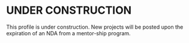 # UNDER CONSTRUCTION

This profile is under construction. New projects will be posted upon the expiration of an NDA from a mentor-ship program.

